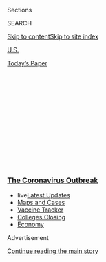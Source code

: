 <div id="app">

<div id="standalone-header">

<div class="interactive-masthead NYTAppHideMasthead css-qz70u6 e1suatyy0">

<div class="section css-ui9rw0 e1suatyy2">

<div class="css-eph4ug er09x8g0">

<div class="css-6n7j50">

</div>

<span class="css-1dv1kvn">Sections</span>

<div class="css-10488qs">

<span class="css-1dv1kvn">SEARCH</span>

</div>

[Skip to content](#site-content)[Skip to site
index](#site-index)

</div>

<div id="masthead-section-label" class="css-1wr3we4 eaxe0e00">

[U.S.](https://www.nytimes3xbfgragh.onion/section/us)

</div>

<div class="css-10698na e1huz5gh0">

</div>

</div>

<div id="masthead-bar-one" class="section hasLinks css-15hmgas e1csuq9d3">

<div class="css-uqyvli e1csuq9d0">

</div>

<div class="css-1uqjmks e1csuq9d1">

</div>

<div class="css-9e9ivx">

[](https://myaccount.nytimes3xbfgragh.onion/auth/login?response_type=cookie&client_id=vi)

</div>

<div class="css-1bvtpon e1csuq9d2">

[Today’s
Paper](https://www.nytimes3xbfgragh.onion/section/todayspaper)

</div>

</div>

</div>

<div class="css-1aor85t" style="opacity:0.000000001;z-index:-1;visibility:hidden">

<div class="css-1hqnpie">

<div class="css-epjblv">

<span class="css-17xtcya">[U.S.](/section/us)</span><span class="css-x15j1o">|</span><span class="css-fwqvlz">Watch
How the Coronavirus Spread Across the United
States</span>

</div>

<div class="css-k008qs">

<div class="css-1iwv8en">

<span class="css-18z7m18"></span>

<div>

</div>

</div>

<span class="css-1n6z4y">https://nyti.ms/33DCsY1</span>

<div class="css-1705lsu">

<div class="css-4xjgmj">

<div class="css-4skfbu" data-role="toolbar" data-aria-label="Social Media Share buttons, Save button, and Comments Panel with current comment count" data-testid="share-tools">

  - 
  - 
  - 
  - 
    
    <div class="css-6n7j50">
    
    </div>

  - 

</div>

</div>

</div>

</div>

</div>

</div>

<div class="css-mij9hh">

<div class="css-l9svim">

### [<span class="css-pa1jbp"><span class="css-1rxm0ex">The Coronavirus</span><span class="css-1rxm0ex"> Outbreak</span></span>](https://www.nytimes3xbfgragh.onion/news-event/coronavirus?name=styln-coronavirus-national&region=TOP_BANNER&variant=undefined&block=storyline_menu_recirc&action=click&pgtype=Interactive&impression_id=7c496f30-e38e-11ea-9d1b-a1f39ff1b44f)

  - <span class="css-ousu42"><span class="css-12clwdu">live</span>[Latest
    Updates](https://www.nytimes3xbfgragh.onion/2020/08/20/world/coronavirus-covid.html?name=styln-coronavirus-national&region=TOP_BANNER&variant=undefined&block=storyline_menu_recirc&action=click&pgtype=Interactive&impression_id=7c496f31-e38e-11ea-9d1b-a1f39ff1b44f)</span>
  - <span class="css-ousu42">[Maps and
    Cases](https://www.nytimes3xbfgragh.onion/interactive/2020/us/coronavirus-us-cases.html?name=styln-coronavirus-national&region=TOP_BANNER&variant=undefined&block=storyline_menu_recirc&action=click&pgtype=Interactive&impression_id=7c499640-e38e-11ea-9d1b-a1f39ff1b44f)</span>
  - <span class="css-ousu42">[Vaccine
    Tracker](https://www.nytimes3xbfgragh.onion/interactive/2020/science/coronavirus-vaccine-tracker.html?name=styln-coronavirus-national&region=TOP_BANNER&variant=undefined&block=storyline_menu_recirc&action=click&pgtype=Interactive&impression_id=7c499641-e38e-11ea-9d1b-a1f39ff1b44f)</span>
  - <span class="css-ousu42">[Colleges
    Closing](https://www.nytimes3xbfgragh.onion/2020/08/19/us/colleges-closing-covid.html?name=styln-coronavirus-national&region=TOP_BANNER&variant=undefined&block=storyline_menu_recirc&action=click&pgtype=Interactive&impression_id=7c499642-e38e-11ea-9d1b-a1f39ff1b44f)</span>
  - <span class="css-ousu42">[Economy](https://www.nytimes3xbfgragh.onion/live/2020/08/20/business/stock-market-today-coronavirus?name=styln-coronavirus-national&region=TOP_BANNER&variant=undefined&block=storyline_menu_recirc&action=click&pgtype=Interactive&impression_id=7c499643-e38e-11ea-9d1b-a1f39ff1b44f)</span>

</div>

</div>

<div id="top-wrapper" class="css-1sy8kpn">

<div id="top-slug" class="css-l9onyx">

Advertisement

</div>

[Continue reading the main
story](#after-top)

<div class="ad top-wrapper" style="text-align:center;height:100%;display:block;min-height:250px">

<div id="top" class="place-ad" data-position="top" data-size-key="top">

</div>

</div>

<div id="after-top">

</div>

</div>

</div>

<div id="site-content" data-role="main">

# Watch How the Coronavirus Spread Across the United States

<div class="css-1vegfwe interactive-byline-container">

By [<span class="css-1baulvz" itemprop="name">Lazaro
Gamio</span>](https://www.nytimes3xbfgragh.onion/by/lazaro-gamio),
[<span class="css-1baulvz" itemprop="name">Mitch
Smith</span>](https://www.nytimes3xbfgragh.onion/by/mitch-smith),
[<span class="css-1baulvz" itemprop="name">Karen
Yourish</span>](https://www.nytimes3xbfgragh.onion/by/karen-yourish) and
[<span class="css-1baulvz last-byline" itemprop="name">Sarah
Almukhtar</span>](https://www.nytimes3xbfgragh.onion/by/sarah-almukhtar)March
21,
2020

</div>

<div id="interactive-standalone-sharetools" class="css-wkcogx">

<div>

<div class="interactive-sharetools css-9z2bwm" data-role="toolbar" data-aria-label="Social Media Share buttons, Save button, and Comments Panel with current comment count" data-testid="share-tools">

  - 
  - 
  - 
  - 
    
    <div class="css-6n7j50">
    
    </div>

</div>

</div>

</div>

<div id="coronavirus-us-cases-spread" class="section interactive-standard interactive-content interactive-size-scoop css-uc81c" data-id="100000007045320">

<div class="css-17ih8de interactive-body">

<div class="g-story g-freebird g-max-limit" data-preview-slug="2020-03-20-coronavirus-patient-zero">

<div class="g-asset g-graphic" style="max-width: 1050px">

<div id="g-nationalCaseMap" class="g-map">

<div id="g-sliderInterface" class="g-isPaused">

**Total cases**

<div class="g-play">

</div>

<div class="g-pause">

</div>

<div class="g-sliderChartContainer">

<div id="g-mapDate">

</div>

</div>

</div>

<div class="g-mapSvgContainer">

</div>

</div>

<div class="g-source">

<span class="g-credit">Note: The map shows the known locations of
coronavirus cases by county. Circles are sized by the number of people
there who have tested positive, which may differ from where they
contracted the illness. Some people who traveled overseas were taken for
treatment in California, Nebraska and Texas. Puerto Rico and the other
U.S. territories are not shown. Sources: State and local health
agencies, hospitals and C.D.C. Data as of 11:45 p.m. on Friday, March
20.</span>

</div>

</div>

It started [two months
ago](https://www.nytimes3xbfgragh.onion/2020/01/21/health/cdc-coronavirus.html),
just north of Seattle. A young man who had returned from China tested
positive for the coronavirus, the first known case in the United States.

At first, the virus was detected only in a handful of cases, and mostly
in those who had traveled outside the United States.

There were lone patients in Arizona, in Massachusetts, in Wisconsin.
Married couples in
[Illinois](https://www.nytimes3xbfgragh.onion/2020/01/24/health/chicago-coronavirus-cdc.html)
and California were infected. Groups of Americans evacuated from
overseas received treatment in California, Nebraska and Texas.

But in the past three weeks, everything has changed. As [testing
expanded](https://www.nytimes3xbfgragh.onion/2020/03/13/us/politics/trump-administration-coronavirus-testing.html)
and the virus spread, cases have been confirmed by the dozens, then by
the hundreds and thousands.

<span class="g-casedText">By Friday night, [more than 17,000
cases](https://www.nytimes3xbfgragh.onion/interactive/2020/world/coronavirus-maps.html#us)
of the coronavirus had been detected across all 50 states and
Washington, D.C., and more than 200 people had died. New York,
California and Washington State have been the hardest
hit.</span>

<div id="g-chartogramKey" class="g-asset g-graphic" style="max-width: 600px">

### Number of New Confirmed Cases Each Day

<div id="g-key-box" class="ai2html">

<div id="g-key-Artboard_1" class="g-artboard" style="max-width: 242px;max-height: 91px" data-aspect-ratio="2.671" data-min-width="0">

<div style="padding: 0 0 37.4334% 0;">

</div>

![](data:image/gif;base64,R0lGODlhCgAKAIAAAB8fHwAAACH5BAEAAAAALAAAAAAKAAoAAAIIhI+py+0PYysAOw==)

<div id="g-ai0-1" class="g-Layer_1 g-aiAbs g-aiPointText" style="top:16.8729%;margin-top:-9.3px;left:32.4482%;width:56px;">

State

</div>

<div id="g-ai0-2" class="g-Layer_1 g-aiAbs g-aiPointText" style="top:36.7429%;margin-top:-9.3px;left:32.4482%;width:48px;">

123

</div>

<div id="g-ai0-3" class="g-Layer_1 g-aiAbs g-aiPointText" style="top:45.4425%;margin-top:-17.2px;right:76.4932%;width:56px;">

Total

cases

</div>

<div id="g-ai0-4" class="g-Layer_1 g-aiAbs g-aiPointText" style="top:45.4425%;margin-top:-17.2px;left:72.2654%;width:85px;">

New cases

each
day

</div>

<div id="g-ai0-5" class="g-Layer_1 g-aiAbs g-aiPointText" style="top:90.7704%;margin-top:-7.2px;left:49.7848%;margin-left:-53.5px;width:107px;">

Date of first
case

</div>

</div>

</div>

</div>

<div id="chartogramThatHasMarginTop" class="g-asset g-graphic" style="max-width: 1050px">

<div id="g-chartogramDaily" class="g-chartogram">

</div>

</div>

The climb in the number of cases has been rapid, in part because of more
testing. This week saw five times more cases than the previous one, more
than 6,000 of which were in New York, which has the most cases in the
country.

<div class="g-asset g-graphic" style="max-width: 600px">

### Change in the Number of New Confirmed Cases

#### The chart shows the percent increase in confirmed cases from March 15 to 20. States with at least 50 cases on March 15 are shown.

<div id="g-caseGrowth">

</div>

</div>

See our [maps tracking the coronavirus outbreak around the
world](https://www.nytimes3xbfgragh.onion/interactive/2020/world/coronavirus-maps.html).

</div>

</div>

</div>

<div id="interactive-footer-container" class="css-ovgi28 interactive-footer-container">

Note: Data are based on reports by states and counties at the time of
publication. Local governments may revise reported numbers as they get
new
information.

<div id="interactive-addendum-list" class="css-1yiqkdd interactive-addendum-list">

</div>

</div>

</div>

<div id="standalone-footer">

<div>

<div>

<div id="interactive-footer-wrapper">

<div class="css-i29ckm">

<div class="interactive-sharetools css-9z2bwm" data-role="toolbar" data-aria-label="Social Media Share buttons, Save button, and Comments Panel with current comment count" data-testid="share-tools">

  - 
  - 
  - 
  - 
    
    <div class="css-6n7j50">
    
    </div>

</div>

</div>

<div>

</div>

<div id="bottom-wrapper" class="css-1ede5it">

<div id="bottom-slug" class="css-l9onyx">

Advertisement

</div>

[Continue reading the main
story](#after-bottom)

<div id="bottom" class="ad bottom-wrapper" style="text-align:center;height:100%;display:block;min-height:90px">

</div>

<div id="after-bottom">

</div>

</div>

## Site Index

<div>

</div>

## Site Information Navigation

  - [© <span>2020</span> <span>The New York Times
    Company</span>](https://help.nytimes3xbfgragh.onion/hc/en-us/articles/115014792127-Copyright-notice)

<!-- end list -->

  - [NYTCo](https://www.nytco.com/)
  - [Contact
    Us](https://help.nytimes3xbfgragh.onion/hc/en-us/articles/115015385887-Contact-Us)
  - [Work with us](https://www.nytco.com/careers/)
  - [Advertise](https://nytmediakit.com/)
  - [T Brand Studio](http://www.tbrandstudio.com/)
  - [Your Ad
    Choices](https://www.nytimes3xbfgragh.onion/privacy/cookie-policy#how-do-i-manage-trackers)
  - [Privacy](https://www.nytimes3xbfgragh.onion/privacy)
  - [Terms of
    Service](https://help.nytimes3xbfgragh.onion/hc/en-us/articles/115014893428-Terms-of-service)
  - [Terms of
    Sale](https://help.nytimes3xbfgragh.onion/hc/en-us/articles/115014893968-Terms-of-sale)
  - [Site
    Map](https://spiderbites.nytimes3xbfgragh.onion)
  - [Help](https://help.nytimes3xbfgragh.onion/hc/en-us)
  - [Subscriptions](https://www.nytimes3xbfgragh.onion/subscription?campaignId=37WXW)

</div>

</div>

</div>

</div>

</div>
